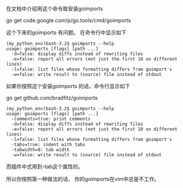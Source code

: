 
在文档中介绍用这个命令取安装goimports

go get code.google.com/p/go.tools/cmd/goimports

这个下来的goimports 有问题。 在命令行中显示如下

```
(my_python_env)bash-3.2$ goimports --help
usage: goimports [flags] [path ...]
  -d=false: display diffs instead of rewriting files
  -e=false: report all errors (not just the first 10 on different lines)
  -l=false: list files whose formatting differs from goimport's
  -w=false: write result to (source) file instead of stdout
```

如果你按照这个安装goimports 的话，命令行显示如下

go get github.com/bradfitz/goimports


```
(my_python_env)bash-3.2$ goimports --help
usage: goimports [flags] [path ...]
  -comments=true: print comments
  -d=false: display diffs instead of rewriting files
  -e=false: report all errors (not just the first 10 on different lines)
  -l=false: list files whose formatting differs from goimport's
  -tabs=true: indent with tabs
  -tabwidth=8: tab width
  -w=false: write result to (source) file instead of stdout
```



而插件中式用到-tab这个属性的。


所以你按照第一种做法的话， 你的goimports在vim中总是不工作。

